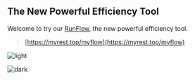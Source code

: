 ## The New Powerful Efficiency Tool

Welcome to try our [RunFlow](https://myrest.top/myflow), the new powerful efficiency tool.

> [https://myrest.top/myflow](https://myrest.top/myflow)

![light](https://myrest.top/static/images/myflow/action_window_light.png)

![dark](https://myrest.top/static/images/myflow/action_window_dark.png)
